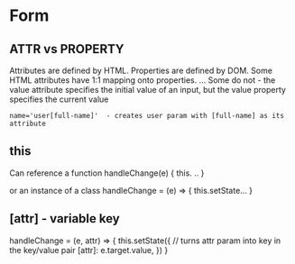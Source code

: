 # Form

## ATTR vs PROPERTY
  Attributes are defined by HTML. Properties are defined by DOM. 
    Some HTML attributes have 1:1 mapping onto properties. ... Some do not 
    - the value attribute specifies the initial value of an input, but the value property specifies the current value

    name='user[full-name]'  - creates user param with [full-name] as its attribute

## this
  Can reference a function
    handleChange(e) {
      this. ..
    }

  or an instance of a class
    handleChange = (e) => {
      this.setState...
    }

## [attr] - variable key 
  handleChange = (e, attr) => {
    this.setState({
      // turns attr param into key in the key/value pair 
      [attr]: e.target.value,
    })
  }